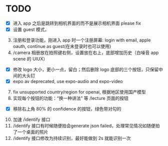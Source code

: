# TODO

-[x] 进入 app 之后是跳转到相机界面的而不是展示相机界面 please fix
-[x] 设置 guest 模式，
3. 注册和登录功能，刚进入 app 时一个注册屏幕: login with email, apple oauth, continue as guest(在未登录时也可以使用)
4. /camera 相册放在拍照键右侧，设置放在右上，底部增加历史（白噪音 app scene 的 UIUX）
-[x] 修改 logo 大小，更小一点，留白；然后删除 logo 底部的三个按钮，只保留中间的大头钉
-[x] expo av deprecated, use expo-audio and expo-video
7. fix unsupported country/region for openai, 根据地区使用国产模型
8. 实现每个按钮的功能：“换一种讲法” 等 /lecture 页面的按钮
-[x] 移除右上角 80% 的 confidence 的按钮，绿色带对勾的
10. 加速 /identify 接口
11. /identify 接口有时候随便拍会generate json failed，处理常见情况如随便拍了一个桌面的照片
12. /identify 接口修改为持续识别，最好能做到 2s 就能识别一次

